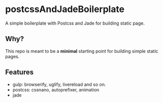 # postcssAndJadeBoilerplate
A simple boilerplate with Postcss and Jade for building static page.

## Why?

This repo is meant to be a **minimal** starting point for building simple static pages.

## Features

* gulp: browserify, uglify, livereload and so on.
* postcss: cssnano, autoprefixer, animation
* jade
